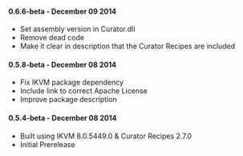 #### 0.6.6-beta - December 09 2014
* Set assembly version in Curator.dll
* Remove dead code
* Make it clear in description that the Curator Recipes are included

#### 0.5.8-beta - December 08 2014
* Fix IKVM package dependency
* Include link to correct Apache License
* Improve package description

#### 0.5.4-beta - December 08 2014
* Built using IKVM 8.0.5449.0 & Curator Recipes 2.7.0
* Initial Prerelease